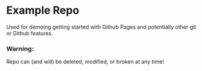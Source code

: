 # Example Repo

Used for demoing getting started with Github Pages and potentially other git or Github features.

### Warning:

Repo can (and will) be deleted, modified, or broken at any time!
